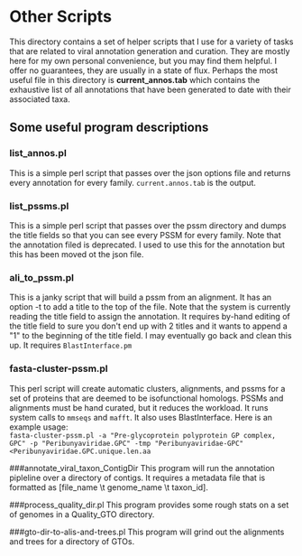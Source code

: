 # Other Scripts
This directory contains a set of helper scripts that I use for a variety of tasks that are related to viral annotation generation and curation. They are mostly here for my own personal convenience, but you may find them helpful.  I offer no guarantees, they are usually in a state of flux.  Perhaps the most useful file in this directory is **current_annos.tab** which contains the exhaustive list of all annotations that have been generated to date with their associated taxa. 


## Some useful program descriptions
### list_annos.pl 
This is a simple perl script that passes over the json options file and returns every annotation for every family. `current.annos.tab` is the output.<br>

### list_pssms.pl 
This is a simple perl script that passes over the pssm directory and dumps the title fields so that you can see every PSSM for every family.  Note that the annotation filed is deprecated.  I used to use this for the annotation but this has been moved ot the json file.<br>

### ali_to_pssm.pl
This is a janky script that will build a pssm from an alignment.  It has an option -t to add a title to the top of the file.  Note that the system is currently reading the title field to assign the annotation.  It requires by-hand editing of the title field to  sure you don't end up with 2 titles and it wants to append a "1" to the beginning of the title field.   I may eventually go back and clean this up.  It requires `BlastInterface.pm`<br>

### fasta-cluster-pssm.pl 
This perl script will create automatic clusters, alignments, and pssms for a set of proteins that are deemed to be isofunctional homologs.  PSSMs and alignments must be hand curated, but it reduces the workload.  It runs system calls to `mmseqs` and `mafft`. 
 It also uses BlastInterface. Here is an example usage:<br>
`fasta-cluster-pssm.pl -a "Pre-glycoprotein polyprotein GP complex, GPC" -p "Peribunyaviridae.GPC" -tmp "Peribunyaviridae-GPC"  <Peribunyaviridae.GPC.unique.len.aa`<br>

###annotate_viral_taxon_ContigDir
This program will run the annotation pipleline over a directory of contigs.  It requires a metadata file that is formatted as [file_name \t genome_name \t taxon_id].<br>

###process_quality_dir.pl
This program provides some rough stats on a set of genomes in a Quality_GTO directory.<br>

###gto-dir-to-alis-and-trees.pl
This program will grind out the alignments and trees for a directory of GTOs.<br>








